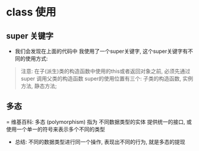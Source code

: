 # class 使用

## super 关键字 

- 我们会发现在上面的代码中 我使用了一个super关键字, 这个super关键字有不同的使用方式:

> 注意: 在子(派生)类的构造函数中使用的this或者返回对象之前, 必须先通过 super 调用父类的构造函数
> super的使用位置有三个: 子类的构造函数, 实例方法, 静态方法;

## 多态

= 维基百科: 多态 (polymorphism) 指为 不同数据类型的实体 提供统一的接口, 或使用一个单一的符号来表示多个不同的类型

- 总结: 不同的数据类型进行同一个操作, 表现出不同的行为, 就是多态的提现